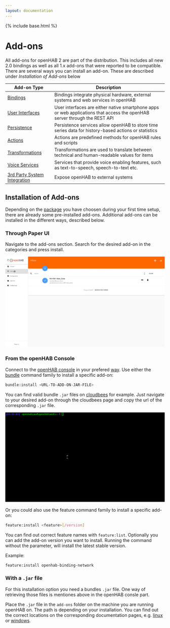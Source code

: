 ```yaml
---
layout: documentation
---
```


{% include base.html %}

# Add-ons

All add-ons for openHAB 2 are part of the distribution.
This includes all new 2.0 bindings as well as all 1.x add-ons that were reported to be compatible.
There are several ways you can install an add-on. 
These are described under *Installation of Add-ons* below

| Add-on Type                             | Description                                                                                                               |
|-----------------------------------------|---------------------------------------------------------------------------------------------------------------------------|
| [Bindings](bindings.html)               | Bindings integrate physical hardware, external systems and web services in openHAB                                        |
| [User Interfaces](uis.html)             | User interfaces are either native smartphone apps or web applications that access the openHAB server through the REST API |
| [Persistence](persistence.html)         | Persistence services allow openHAB to store time series data for history-based actions or statistics                      |
| [Actions](actions.html)                 | Actions are predefined methods for openHAB rules and scripts                                                              |
| [Transformations](transformations.html) | Transformations are used to translate between technical and human-readable values for items                               |
| [Voice Services](voices.html)           | Services that provide voice enabling features, such as text-to-speech, speech-to-text etc.                                |
| [3rd Party System Integration](io.html) | Expose openHAB to external systems                                                                                        |

## Installation of Add-ons

Depending on the [package]({{base}}/configuration/packages.html) you have choosen during your first time setup, there are already some pre-installed add-ons.
Additional add-ons can be installed in the different ways, described below.

### Through Paper UI

Navigate to the add-ons section.
Search for the desired add-on in the categories and press install.

![installing Add-ons through Paper UI](images/index_installation_paperui.gif)

### From the openHAB Console

Connect to the [openHAB console]({{base}}/administration/console.html) in your prefered [way]({{base}}/administration/console.html#accessing-the-console).
Use either the [bundle]({{base}}/administration/bundles.html) command family to install a specific add-on:

```sh
bundle:install <URL-TO-ADD-ON-JAR-FILE>
```

You can find valid bundle `.jar` files on [cloudbees](https://openhab.ci.cloudbees.com) for example.
Just navigate to your desired add-on through the cloudbees page and copy the
url of the corresponding `.jar` file.

![installing Add-ons from Karaf console](images/index_installation_karaf.gif)

Or you could also use the feature command family to install a specific add-on:

```sh
feature:install <feature>[/version]
```

You can find out correct feature names with `feature:list`.
Optionally you can add the add-on version you want to install.
Running the command without the parameter, will install the latest stable version.

Example:

```sh
feature:install openhab-binding-network
```

### With a `.jar` file

For this installation option you need a bundles `.jar` file.
One way of retrieving those files is mentiones above in the openHAB consle part.

Place the `.jar` file in the `add-ons` folder on the machine you are running openHAB on.
The path is depending on your installation.
You can find out the correct locations on the corresponding documentation pages, e.g. [linux]({{base}}/installation/linux.html#file-locations) or [windows]({{base}}/installation/windows.html#file-locations).
